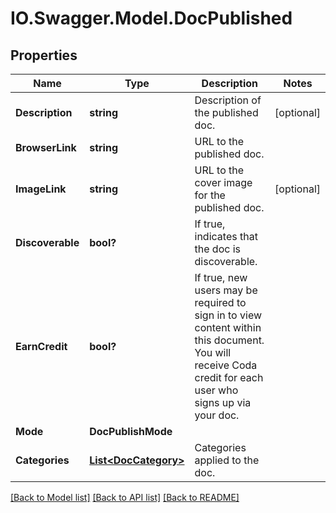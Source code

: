 # IO.Swagger.Model.DocPublished
## Properties

Name | Type | Description | Notes
------------ | ------------- | ------------- | -------------
**Description** | **string** | Description of the published doc. | [optional] 
**BrowserLink** | **string** | URL to the published doc. | 
**ImageLink** | **string** | URL to the cover image for the published doc. | [optional] 
**Discoverable** | **bool?** | If true, indicates that the doc is discoverable. | 
**EarnCredit** | **bool?** | If true, new users may be required to sign in to view content within this document. You will receive Coda credit for each user who signs up via your doc.  | 
**Mode** | **DocPublishMode** |  | 
**Categories** | [**List&lt;DocCategory&gt;**](DocCategory.md) | Categories applied to the doc. | 

[[Back to Model list]](../README.md#documentation-for-models) [[Back to API list]](../README.md#documentation-for-api-endpoints) [[Back to README]](../README.md)

